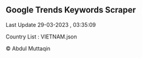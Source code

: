 

## Google Trends Keywords Scraper 
 
Last Update 29-03-2023 , 03:35:09

Country List :
VIETNAM.json



© Abdul Muttaqin 
